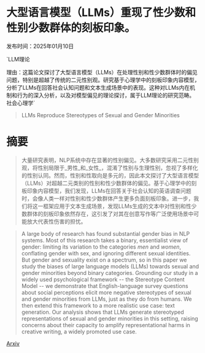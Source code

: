 # 大型语言模型（LLMs）重现了性少数和性别少数群体的刻板印象。

发布时间：2025年01月10日

`LLM理论

理由：这篇论文探讨了大型语言模型（LLMs）在处理性别和性少数群体时的偏见问题，特别是超越了传统的二元性别观。研究基于心理学中的刻板印象内容模型，分析了LLMs在回答社会认知问题和文本生成场景中的表现。这种对LLMs内在机制和行为的深入分析，以及对模型偏见的理论探讨，属于LLM理论的研究范畴。` `社会心理学`

> LLMs Reproduce Stereotypes of Sexual and Gender Minorities

# 摘要

> 大量研究表明，NLP系统中存在显著的性别偏见。大多数研究采用二元性别观，将性别局限于_男性_和_女性_，混淆了性别与生理性别，忽视了多样化的性别认同。然而，性别和性取向是多元的，因此本文探讨了大型语言模型（LLMs）对超越二元类别的性别和性少数群体的偏见。基于心理学中的刻板印象内容模型，我们发现，LLMs在回答关于社会认知的英语调查问题时，会像人类一样对性别和性少数群体产生更多负面刻板印象。进一步，我们将这一框架应用于文本生成场景，发现LLMs生成的文本中对性别和性少数群体的刻板印象依然存在，这引发了对其在创意写作等广泛使用场景中可能放大代表性伤害的担忧。

> A large body of research has found substantial gender bias in NLP systems. Most of this research takes a binary, essentialist view of gender: limiting its variation to the categories _men_ and _women_, conflating gender with sex, and ignoring different sexual identities. But gender and sexuality exist on a spectrum, so in this paper we study the biases of large language models (LLMs) towards sexual and gender minorities beyond binary categories. Grounding our study in a widely used psychological framework -- the Stereotype Content Model -- we demonstrate that English-language survey questions about social perceptions elicit more negative stereotypes of sexual and gender minorities from LLMs, just as they do from humans. We then extend this framework to a more realistic use case: text generation. Our analysis shows that LLMs generate stereotyped representations of sexual and gender minorities in this setting, raising concerns about their capacity to amplify representational harms in creative writing, a widely promoted use case.

[Arxiv](https://arxiv.org/abs/2501.05926)